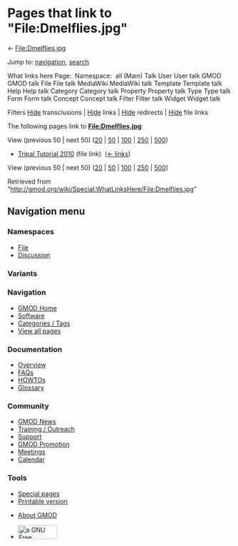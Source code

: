 <div id="mw-page-base" class="noprint">

</div>

<div id="mw-head-base" class="noprint">

</div>

<div id="content" class="mw-body" role="main">

<span id="top"></span>

<div id="mw-js-message" style="display:none;">

</div>



# <span dir="auto">Pages that link to "File:Dmelflies.jpg"</span>

<div id="bodyContent">

<div id="contentSub">

← [File:Dmelflies.jpg](/wiki/File:Dmelflies.jpg "File:Dmelflies.jpg")

</div>

<div id="jump-to-nav" class="mw-jump">

Jump to: [navigation](#mw-navigation), [search](#p-search)

</div>

<div id="mw-content-text">

What links here Page:  Namespace:  all (Main) Talk User User talk GMOD
GMOD talk File File talk MediaWiki MediaWiki talk Template Template talk
Help Help talk Category Category talk Property Property talk Type Type
talk Form Form talk Concept Concept talk Filter Filter talk Widget
Widget talk

Filters
[Hide](/mediawiki/index.php?title=Special:WhatLinksHere/File:Dmelflies.jpg&hidetrans=1 "Special:WhatLinksHere/File:Dmelflies.jpg")
transclusions \|
[Hide](/mediawiki/index.php?title=Special:WhatLinksHere/File:Dmelflies.jpg&hidelinks=1 "Special:WhatLinksHere/File:Dmelflies.jpg")
links \|
[Hide](/mediawiki/index.php?title=Special:WhatLinksHere/File:Dmelflies.jpg&hideredirs=1 "Special:WhatLinksHere/File:Dmelflies.jpg")
redirects \|
[Hide](/mediawiki/index.php?title=Special:WhatLinksHere/File:Dmelflies.jpg&hideimages=1 "Special:WhatLinksHere/File:Dmelflies.jpg")
file links

The following pages link to
**[File:Dmelflies.jpg](/wiki/File:Dmelflies.jpg "File:Dmelflies.jpg")**:

View (previous 50 \| next 50)
([20](/mediawiki/index.php?title=Special:WhatLinksHere/File:Dmelflies.jpg&limit=20 "Special:WhatLinksHere/File:Dmelflies.jpg")
\|
[50](/mediawiki/index.php?title=Special:WhatLinksHere/File:Dmelflies.jpg&limit=50 "Special:WhatLinksHere/File:Dmelflies.jpg")
\|
[100](/mediawiki/index.php?title=Special:WhatLinksHere/File:Dmelflies.jpg&limit=100 "Special:WhatLinksHere/File:Dmelflies.jpg")
\|
[250](/mediawiki/index.php?title=Special:WhatLinksHere/File:Dmelflies.jpg&limit=250 "Special:WhatLinksHere/File:Dmelflies.jpg")
\|
[500](/mediawiki/index.php?title=Special:WhatLinksHere/File:Dmelflies.jpg&limit=500 "Special:WhatLinksHere/File:Dmelflies.jpg"))

- [Tripal Tutorial
  2010](/wiki/Tripal_Tutorial_2010 "Tripal Tutorial 2010") (file link) ‎
  <span class="mw-whatlinkshere-tools">([←
  links](/mediawiki/index.php?title=Special:WhatLinksHere&target=Tripal+Tutorial+2010 "Special:WhatLinksHere"))</span>

View (previous 50 \| next 50)
([20](/mediawiki/index.php?title=Special:WhatLinksHere/File:Dmelflies.jpg&limit=20 "Special:WhatLinksHere/File:Dmelflies.jpg")
\|
[50](/mediawiki/index.php?title=Special:WhatLinksHere/File:Dmelflies.jpg&limit=50 "Special:WhatLinksHere/File:Dmelflies.jpg")
\|
[100](/mediawiki/index.php?title=Special:WhatLinksHere/File:Dmelflies.jpg&limit=100 "Special:WhatLinksHere/File:Dmelflies.jpg")
\|
[250](/mediawiki/index.php?title=Special:WhatLinksHere/File:Dmelflies.jpg&limit=250 "Special:WhatLinksHere/File:Dmelflies.jpg")
\|
[500](/mediawiki/index.php?title=Special:WhatLinksHere/File:Dmelflies.jpg&limit=500 "Special:WhatLinksHere/File:Dmelflies.jpg"))

</div>

<div class="printfooter">

Retrieved from
"<http://gmod.org/wiki/Special:WhatLinksHere/File:Dmelflies.jpg>"

</div>

<div id="catlinks" class="catlinks catlinks-allhidden">

</div>

<div class="visualClear">

</div>

</div>

</div>

<div id="mw-navigation">

## Navigation menu

<div id="mw-head">



<div id="left-navigation">

<div id="p-namespaces" class="vectorTabs" role="navigation"
aria-labelledby="p-namespaces-label">

### Namespaces

- <span id="ca-nstab-image"><a href="/wiki/File:Dmelflies.jpg" accesskey="c"
  title="View the file page [c]">File</a></span>
- <span id="ca-talk"><a
  href="/mediawiki/index.php?title=File_talk:Dmelflies.jpg&amp;action=edit&amp;redlink=1"
  accesskey="t"
  title="Discussion about the content page [t]">Discussion</a></span>

</div>

<div id="p-variants" class="vectorMenu emptyPortlet" role="navigation"
aria-labelledby="p-variants-label">

### 

### Variants[](#)

<div class="menu">

</div>

</div>

</div>

<div id="right-navigation">





</div>



</div>

</div>

</div>

<div id="mw-panel">

<div id="p-logo" role="banner">

<a href="/wiki/Main_Page"
style="background-image: url(http://gmod.org/images/GMOD-cogs.png);"
title="Visit the main page"></a>

</div>

<div id="p-Navigation" class="portal" role="navigation"
aria-labelledby="p-Navigation-label">

### Navigation

<div class="body">

- <span id="n-GMOD-Home">[GMOD Home](/wiki/Main_Page)</span>
- <span id="n-Software">[Software](/wiki/GMOD_Components)</span>
- <span id="n-Categories-.2F-Tags">[Categories /
  Tags](/wiki/Categories)</span>
- <span id="n-View-all-pages">[View all
  pages](/wiki/Special:AllPages)</span>

</div>

</div>

<div id="p-Documentation" class="portal" role="navigation"
aria-labelledby="p-Documentation-label">

### Documentation

<div class="body">

- <span id="n-Overview">[Overview](/wiki/Overview)</span>
- <span id="n-FAQs">[FAQs](/wiki/Category:FAQ)</span>
- <span id="n-HOWTOs">[HOWTOs](/wiki/Category:HOWTO)</span>
- <span id="n-Glossary">[Glossary](/wiki/Glossary)</span>

</div>

</div>

<div id="p-Community" class="portal" role="navigation"
aria-labelledby="p-Community-label">

### Community

<div class="body">

- <span id="n-GMOD-News">[GMOD News](/wiki/GMOD_News)</span>
- <span id="n-Training-.2F-Outreach">[Training /
  Outreach](/wiki/Training_and_Outreach)</span>
- <span id="n-Support">[Support](/wiki/Support)</span>
- <span id="n-GMOD-Promotion">[GMOD
  Promotion](/wiki/GMOD_Promotion)</span>
- <span id="n-Meetings">[Meetings](/wiki/Meetings)</span>
- <span id="n-Calendar">[Calendar](/wiki/Calendar)</span>

</div>

</div>

<div id="p-tb" class="portal" role="navigation"
aria-labelledby="p-tb-label">

### Tools

<div class="body">

- <span id="t-specialpages"><a href="/wiki/Special:SpecialPages" accesskey="q"
  title="A list of all special pages [q]">Special pages</a></span>
- <span id="t-print"><a
  href="/mediawiki/index.php?title=Special:WhatLinksHere/File:Dmelflies.jpg&amp;printable=yes"
  rel="alternate" accesskey="p"
  title="Printable version of this page [p]">Printable version</a></span>

</div>

</div>

</div>

</div>

<div id="footer" role="contentinfo">

- <span id="footer-places-about">[About
  GMOD](/wiki/GMOD:About "GMOD:About")</span>

<!-- -->

- <span id="footer-copyrightico">[<img src="http://www.gnu.org/graphics/gfdl-logo-small.png" width="88"
  height="31" alt="a GNU Free Documentation License" />](http://www.gnu.org/licenses/fdl-1.3.html)</span>


<div style="clear:both">

</div>

</div>
